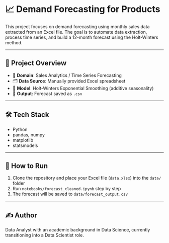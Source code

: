 # 📈 Demand Forecasting for Products

This project focuses on demand forecasting using monthly sales data extracted from an Excel file. The goal is to automate data extraction, process time series, and build a 12-month forecast using the Holt-Winters method.

---

## 🚀 Project Overview

- 🧩 **Domain**: Sales Analytics / Time Series Forecasting  
- 🗂 **Data Source**: Manually provided Excel spreadsheet 
- 🔮 **Model**: Holt-Winters Exponential Smoothing (additive seasonality)  
- 💾 **Output**: Forecast saved as `.csv`

---

## 🛠️ Tech Stack

- Python
- pandas, numpy
- matplotlib
- statsmodels

---

## 📂 How to Run

1. Clone the repository and place your Excel file (`data.xlsx`) into the `data/` folder  
2. Run `notebooks/forecast_cleaned.ipynb` step by step  
3. The forecast will be saved to `data/forecast_output.csv`  

---

## ✍️ Author

Data Analyst with an academic background in Data Science, currently transitioning into a Data Scientist role.
